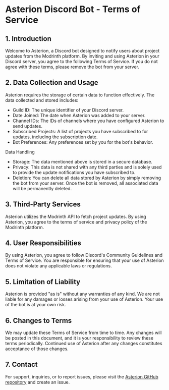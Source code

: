 # Asterion Discord Bot - Terms of Service
## 1. Introduction

Welcome to Asterion, a Discord bot designed to notify users about project updates from the Modrinth platform. By inviting and using Asterion in your Discord server, you agree to the following Terms of Service. If you do not agree with these terms, please remove the bot from your server.
## 2. Data Collection and Usage

Asterion requires the storage of certain data to function effectively. The data collected and stored includes:

*    Guild ID: The unique identifier of your Discord server.
*    Date Joined: The date when Asterion was added to your server.
*    Channel IDs: The IDs of channels where you have configured Asterion to send updates.
*    Subscribed Projects: A list of projects you have subscribed to for updates, including the subscription date.
*    Bot Preferences: Any preferences set by you for the bot's behavior.

Data Handling

*    Storage: The data mentioned above is stored in a secure database.
*    Privacy: This data is not shared with any third parties and is solely used to provide the update notifications you have subscribed to.
*    Deletion: You can delete all data stored by Asterion by simply removing the bot from your server. Once the bot is removed, all associated data will be permanently deleted.

## 3. Third-Party Services

Asterion utilizes the Modrinth API to fetch project updates. By using Asterion, you agree to the terms of service and privacy policy of the Modrinth platform.
## 4. User Responsibilities

By using Asterion, you agree to follow Discord's Community Guidelines and Terms of Service. You are responsible for ensuring that your use of Asterion does not violate any applicable laws or regulations.
## 5. Limitation of Liability

Asterion is provided "as is" without any warranties of any kind. We are not liable for any damages or losses arising from your use of Asterion. Your use of the bot is at your own risk.
## 6. Changes to Terms

We may update these Terms of Service from time to time. Any changes will be posted in this document, and it is your responsibility to review these terms periodically. Continued use of Asterion after any changes constitutes acceptance of those changes.
## 7. Contact

For support, inquiries, or to report issues, please visit the [Asterion GitHub repository](https://github.com/Zechiax/Asterion) and create an issue.
